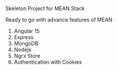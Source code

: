 Skeleton Project for MEAN Stack

Ready to go with advance features of MEAN
1) Angular 15
2) Express
3) MongoDB
4) Nodejs
5) Ngrx Store
6) Authentication with Cookies
